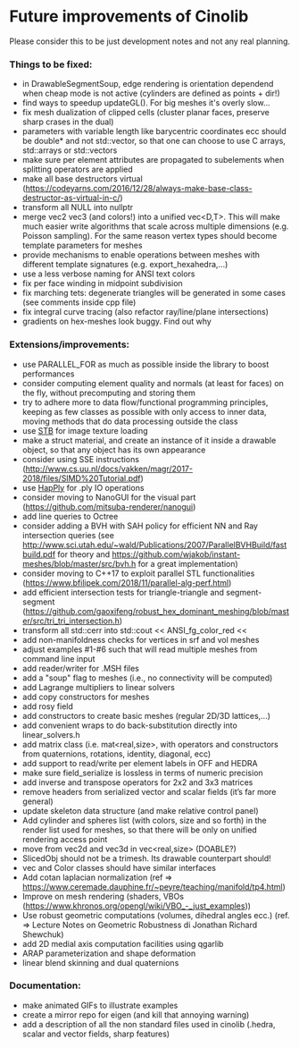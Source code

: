 # Future improvements of Cinolib
Please consider this to be just development notes and not any real planning.

### Things to be fixed:
* in DrawableSegmentSoup, edge rendering is orientation dependend when cheap mode is not active (cylinders are defined as points + dir!)
* find ways to speedup updateGL(). For big meshes it's overly slow...
* fix mesh dualization of clipped cells (cluster planar faces, preserve sharp crases in the dual)
* parameters with variable length like barycentric coordinates ecc should be double* and not std::vector<double>, so that one can choose to use C arrays, std::arrays or std::vectors
* make sure per element attributes are propagated to subelements when splitting operators are applied
* make all base destructors virtual (https://codeyarns.com/2016/12/28/always-make-base-class-destructor-as-virtual-in-c/)
* transform all NULL into nullptr
* merge vec2<T> vec3<T> (and colors!) into a unified vec<D,T>. This will make much easier write algorithms that scale across multiple dimensions (e.g. Poisson sampling). For the same reason vertex types should become template parameters for meshes
* provide mechanisms to enable operations between meshes with different template signatures (e.g. export_hexahedra,...)
* use a less verbose naming for ANSI text colors
* fix per face winding in midpoint subdivision
* fix marching tets: degenerate triangles will be generated in some cases (see comments inside cpp file)
* fix integral curve tracing (also refactor ray/line/plane intersections)
* gradients on hex-meshes look buggy. Find out why

### Extensions/improvements:
* use PARALLEL_FOR as much as possible inside the library to boost performances
* consider computing element quality and normals (at least for faces) on the fly, without precomputing and storing them
* try to adhere more to data flow/functional programming principles, keeping as few classes as possible with only access to inner data, moving methods that do data processing outside the class
* use [STB](https://github.com/nothings/stb/blob/master/stb_image.h) for image texture loading
* make a struct material, and create an instance of it inside a drawable object, so that any object has its own appearance
* consider using SSE instructions (http://www.cs.uu.nl/docs/vakken/magr/2017-2018/files/SIMD%20Tutorial.pdf)
* use [HapPly](https://github.com/nmwsharp/happly) for .ply IO operations
* consider moving to NanoGUI for the visual part (https://github.com/mitsuba-renderer/nanogui)
* add line queries to Octree
* consider adding a BVH with SAH policy for efficient NN and Ray intersection queries (see http://www.sci.utah.edu/~wald/Publications/2007/ParallelBVHBuild/fastbuild.pdf for theory and https://github.com/wjakob/instant-meshes/blob/master/src/bvh.h for a great implementation)
* consider moving to C++17 to exploit parallel STL functionalities (https://www.bfilipek.com/2018/11/parallel-alg-perf.html)
* add efficient intersection tests for triangle-triangle and segment-segment (https://github.com/gaoxifeng/robust_hex_dominant_meshing/blob/master/src/tri_tri_intersection.h)
* transform all std::cerr into std::cout << ANSI_fg_color_red <<
* add non-manifoldness checks for vertices in srf and vol meshes
* adjust examples #1-#6 such that will read multiple meshes from command line input
* add reader/writer for .MSH files
* add a "soup" flag to meshes (i.e., no connectivity will be computed)
* add Lagrange multipliers to linear solvers
* add copy constructors for meshes
* add rosy field
* add constructors to create basic meshes (regular 2D/3D lattices,...)
* add convenient wraps to do back-substitution directly into linear_solvers.h
* add matrix class (i.e. mat<real,size>, with operators and constructors from quaternions, rotations, identity, diagonal, ecc)
* add support to read/write per element labels in OFF and HEDRA
* make sure field_serialize is lossless in terms of numeric precision
* add inverse and transpose operators for 2x2 and 3x3 matrices
* remove headers from serialized vector and scalar fields (it’s far more general)
* update skeleton data structure (and make relative control panel)
* Add cylinder and spheres list (with colors, size and so forth) in the render list used for meshes, so that there will be only on unified rendering access point
* move from vec2d and vec3d in vec<real,size> (DOABLE?)
* SlicedObj should not be a trimesh. Its drawable counterpart should!
* vec and Color classes should have similar interfaces
* Add cotan laplacian  normalization
  (ref => https://www.ceremade.dauphine.fr/~peyre/teaching/manifold/tp4.html)
* Improve on mesh rendering (shaders, VBOs (https://www.khronos.org/opengl/wiki/VBO_-_just_examples))
* Use robust geometric computations (volumes, dihedral angles ecc.)
  (ref. => Lecture Notes on Geometric Robustness di Jonathan Richard Shewchuk)
* add 2D medial axis computation facilities using qgarlib
* ARAP parameterization and shape deformation
* linear blend skinning and dual quaternions

### Documentation:
* make animated GIFs to illustrate examples
* create a mirror repo for eigen (and kill that annoying warning)
* add a description of all the non standard files used in cinolib (.hedra, scalar and vector fields, sharp features)
